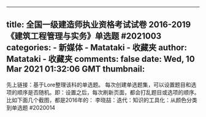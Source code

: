 
---
title: 全国一级建造师执业资格考试试卷 2016-2019《建筑工程管理与实务》单选题 #2021003
categories: 
    - 新媒体
    - Matataki - 收藏夹
author: Matataki - 收藏夹
comments: false
date: Wed, 10 Mar 2021 01:32:06 GMT
thumbnail: 
---

<div>   
先上链接：基于Lore整理该科的单选题。 每次创建单选题集，可以设置题目和选项的顺序是否随机。即：设置之后，每次刷新页面，都会打乱题目或选项的顺序。 比如下面几个截图，都是2016年的：    李晓喆：迭代：知识的工具化：从颜色分类到单选题 #2020014  
</div>
            